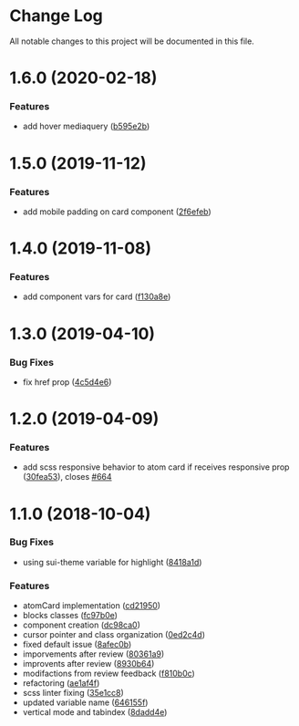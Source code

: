 # Change Log

All notable changes to this project will be documented in this file.

# 1.6.0 (2020-02-18)


### Features

* add hover mediaquery ([b595e2b](https://github.com/SUI-Components/sui-components/commit/b595e2bb903b4d5ab82983d1205a4a3dd2e65616))



# 1.5.0 (2019-11-12)


### Features

* add mobile padding on card component ([2f6efeb](https://github.com/SUI-Components/sui-components/commit/2f6efeb157d7e5a16f340acc58ebdb5b59aae510))



# 1.4.0 (2019-11-08)


### Features

* add component vars for card ([f130a8e](https://github.com/SUI-Components/sui-components/commit/f130a8e9578cba15eba14e8d163e1af196869a21))



# 1.3.0 (2019-04-10)


### Bug Fixes

* fix href prop ([4c5d4e6](https://github.com/SUI-Components/sui-components/commit/4c5d4e679bc1907af8f976db6efee01ad043e393))



# 1.2.0 (2019-04-09)


### Features

* add scss responsive behavior to atom card if receives responsive prop ([30fea53](https://github.com/SUI-Components/sui-components/commit/30fea53f88d9cb194b6a1385decff53e7d15af27)), closes [#664](https://github.com/SUI-Components/sui-components/issues/664)



# 1.1.0 (2018-10-04)


### Bug Fixes

* using sui-theme variable for highlight ([8418a1d](https://github.com/SUI-Components/sui-components/commit/8418a1d2e68f786bc4551359871743916541f6e5))


### Features

* atomCard implementation ([cd21950](https://github.com/SUI-Components/sui-components/commit/cd2195073b9c50e2ccb04dbd128b04b15ddb4487))
* blocks classes ([fc97b0e](https://github.com/SUI-Components/sui-components/commit/fc97b0ef254a8960306f5f8ba7e6b05e3cb7358b))
* component creation ([dc98ca0](https://github.com/SUI-Components/sui-components/commit/dc98ca0cd33650c2b56aef93abb8b4677504e24e))
* cursor pointer and class organization ([0ed2c4d](https://github.com/SUI-Components/sui-components/commit/0ed2c4df2fa3149191c0964525a8ad1c88252497))
* fixed default issue ([8afec0b](https://github.com/SUI-Components/sui-components/commit/8afec0b23fc5c44f4e756d6802d433521735fb0d))
* imporvements after review ([80361a9](https://github.com/SUI-Components/sui-components/commit/80361a9b8df3510061f6388ff9919b79b92801cd))
* improvents after review ([8930b64](https://github.com/SUI-Components/sui-components/commit/8930b64f01b97871d5fae3edee055b9cdfc75fc1))
* modifactions from review feedback ([f810b0c](https://github.com/SUI-Components/sui-components/commit/f810b0ca43f5fa382d179441d11da8c3a97b7d63))
* refactoring ([ae1af4f](https://github.com/SUI-Components/sui-components/commit/ae1af4f7b8d3725a080efdb4adf14857d6f18324))
* scss linter fixing ([35e1cc8](https://github.com/SUI-Components/sui-components/commit/35e1cc8ed9e50efee775be49b5db87bebd768827))
* updated variable name ([646155f](https://github.com/SUI-Components/sui-components/commit/646155f917cdbd0216deb7b579f68ad1245d80cd))
* vertical mode and tabindex ([8dadd4e](https://github.com/SUI-Components/sui-components/commit/8dadd4e5484fda5309e3c20caace25430d075e9b))



